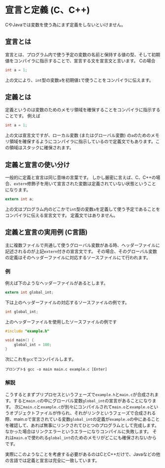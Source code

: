 # 宣言と定義 (C、C++)
CやJavaでは変数を使う為にまず定義をしないといけません。

## 宣言とは
宣言とは、プログラム内で使う予定の変数の名前と保持する値の型、そして初期値をコンパイラに指示することで、宣言する文を宣言文と言います。
Cの場合
```.c
int a = 1;
```
上の文により、`int`型の変数`a`を初期値`1`で使うことをコンパイラに伝えます。

## 定義とは
定義というのは変数のためのメモリ領域を確保することをコンパイラに指示することです。
例えば
```.c
int a = 1;
```
上の文は宣言文ですが、ローカル変数 (またはグローバル変数) の`a`のためのメモリ領域を確保するようにコンパイラに指示しているので定義文でもあります。この領域はスタックに確保されます。

## 定義と宣言の使い分け
一般的に定義と宣言は同じ意味の言葉です。
しかし厳密に言えば、C、C++の場合、`extern`修飾子を用いて宣言された変数は定義されていない状態ということになります。
```.c
extern int a;
```
上の文はプログラム内のどこかで`int`型の変数`a`を定義して使う予定であることをコンパイラに伝える宣言文です。
定義文ではありません。

## 定義と宣言の実用例 (C言語)
主に複数ファイルで共通して使うグローバル変数がある時、ヘッダーファイルに記述されるのが上記`extern`付きの宣言文です。
その場合、そのグローバル変数の定義はそのヘッダーファイルに対応するソースファイルにて行われます。

### 例
例えば下のようなヘッダーファイルがあるとします。
```example.h
extern int global_int;
```

下は上のヘッダーファイルの対応するソースファイルの例です。
```example.c
int global_int;
```

上のヘッダーファイルを使用したソースファイルの例です
```main.c
#include "example.h"

void main() {
    global_int = 100;
}
```

次にこれを`gcc`でコンパイルします。
```ターミナル
プロンプト$ gcc -o main main.c example.c [Enter]
```

### 解説
こうするとまずプリプロセスというフェーズで`example.h`と`main.c`が合成されます。すると`main.c`の中にグローバル変数`global_int`の宣言があることになります。
次に`main.c`と`example.c`が別々にコンパイルされて`main.o`と`example.o`というオブジェクトファイルが作られ、それがリンクというフェーズで合成される際、main.oで宣言されている変数`global_int`の定義が`example.o`の中にあることを確認して、あれば無事にリンクされてひとつのプログラムとして完成します。
なかった場合はリンクエラーというエラーになりコンパイルに失敗します。
それは`main.o`で使われる`global_int`のためのメモリがどこにも確保されないからです。

実際にこのようなことを考慮する必要があるのはCとC++だけで、Javaなどの他の言語では定義と宣言は完全に一致しています。

